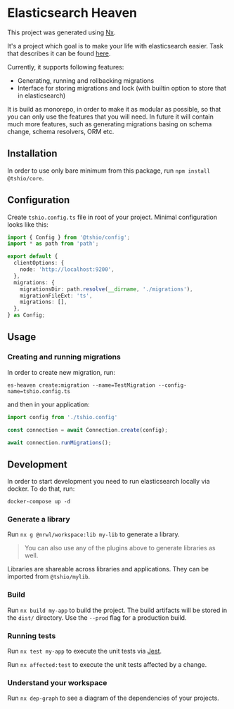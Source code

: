 

# Elasticsearch Heaven

This project was generated using [Nx](https://nx.dev).

It's a project which goal is to make your life with elasticsearch easier. 
Task that describes it can be found [here](https://headstart.atlassian.net/browse/ZN-156).

Currently, it supports following features:

- Generating, running and rollbacking migrations
- Interface for storing migrations and lock (with builtin option to store that in elasticsearch)

It is build as monorepo, in order to make it as modular as possible, so that you can only use the features that you will need. In future it will contain much more features, such as generating migrations basing on schema change, schema resolvers, ORM etc.

## Installation

In order to use only bare minimum from this package, run `npm install @tshio/core`.

## Configuration

Create `tshio.config.ts` file in root of your project. Minimal configuration looks like this:

```typescript
import { Config } from '@tshio/config';
import * as path from 'path';

export default {
  clientOptions: {
    node: 'http://localhost:9200',
  },
  migrations: {
    migrationsDir: path.resolve(__dirname, './migrations'),
    migrationFileExt: 'ts',
    migrations: [],
  },
} as Config;

```

## Usage

### Creating and running migrations

In order to create new migration, run:
```shell
es-heaven create:migration --name=TestMigration --config-name=tshio.config.ts
```

and then in your application:
```typescript
import config from './tshio.config'

const connection = await Connection.create(config);

await connection.runMigrations();
```

## Development

In order to start development you need to run elasticsearch locally via docker. To do that, run:

```shell
docker-compose up -d
```


### Generate a library

Run `nx g @nrwl/workspace:lib my-lib` to generate a library.

> You can also use any of the plugins above to generate libraries as well.

Libraries are shareable across libraries and applications. They can be imported from `@tshio/mylib`.

### Build

Run `nx build my-app` to build the project. The build artifacts will be stored in the `dist/` directory. Use the `--prod` flag for a production build.

### Running tests

Run `nx test my-app` to execute the unit tests via [Jest](https://jestjs.io).

Run `nx affected:test` to execute the unit tests affected by a change.

### Understand your workspace

Run `nx dep-graph` to see a diagram of the dependencies of your projects.
